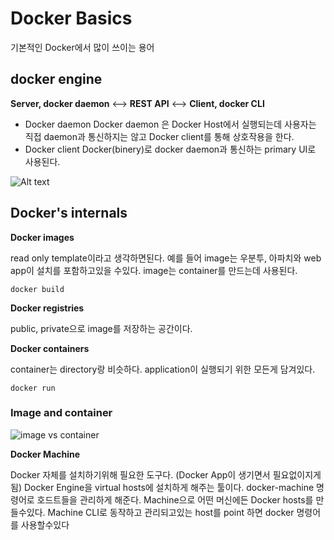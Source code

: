 # Docker Basics
기본적인 Docker에서 많이 쓰이는 용어

## docker engine
**Server, docker daemon** <--> **REST API** <--> **Client, docker CLI**
- Docker daemon
  Docker daemon 은 Docker Host에서 실행되는데 사용자는 직접 daemon과
    통신하지는 않고 Docker client를 통해 상호작용을 한다.
- Docker client
  Docker(binery)로 docker daemon과 통신하는 primary UI로 사용된다.

![Alt text](https://docs.docker.com/engine/article-img/architecture.svg)

## Docker's internals
**Docker images**

read only template이라고 생각하면된다. 예를 들어 image는 우분투, 아파치와 web app이 설치를 포함하고있을 수있다. image는 container를 만드는데 사용된다.
```
docker build
```

**Docker registries**

public, private으로 image를 저장하는 공간이다.

**Docker containers**

container는 directory랑 비슷하다. application이 실행되기 위한 모든게 담겨있다. 
```
docker run
```

### Image and container
![image vs container](http://stackoverflow.com/questions/23735149/docker-image-vs-container)

**Docker Machine**

Docker 자체를 설치하기위해 필요한 도구다. (Docker App이 생기면서 필요없이지게됨) Docker Engine을 virtual hosts에 설치하게 해주는 툴이다.  docker-machine 명령어로 호드트들을 관리하게 해준다.  Machine으로 어떤 머신에든 Docker hosts를 만들수있다.  Machine CLI로 동작하고 관리되고있는 host를 point 하면 docker 명령어를 사용할수있다

